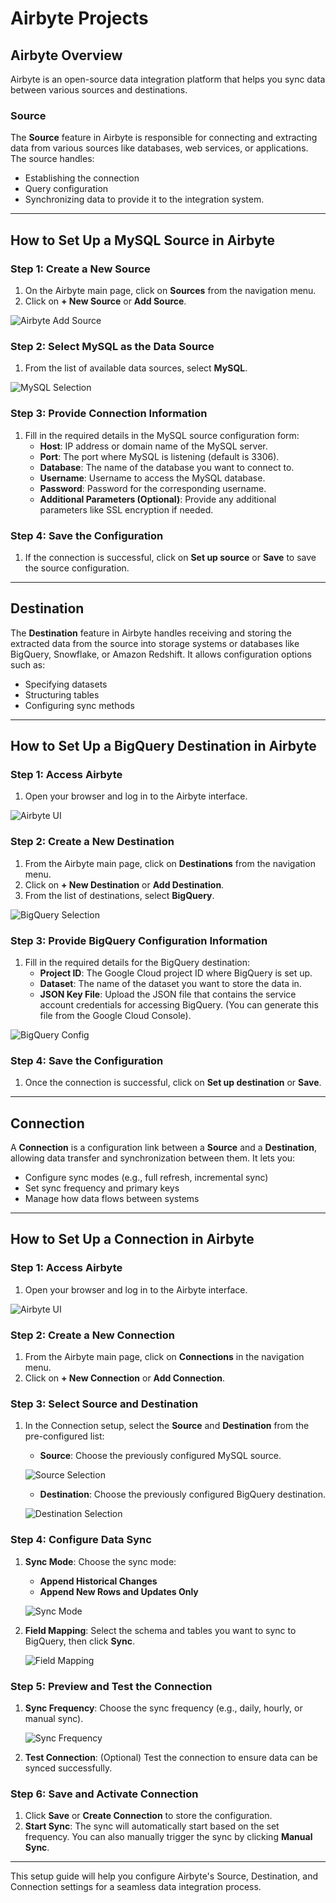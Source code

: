 # Airbyte Projects

## Airbyte Overview
Airbyte is an open-source data integration platform that helps you sync data between various sources and destinations.

### Source
The **Source** feature in Airbyte is responsible for connecting and extracting data from various sources like databases, web services, or applications. The source handles:
- Establishing the connection
- Query configuration
- Synchronizing data to provide it to the integration system.

---

## How to Set Up a MySQL Source in Airbyte

### Step 1: Create a New Source
1. On the Airbyte main page, click on **Sources** from the navigation menu.
2. Click on **+ New Source** or **Add Source**.

![Airbyte Add Source](https://github.com/user-attachments/assets/0e6b156d-8acc-4a65-9cd0-07b627eac8a4)

### Step 2: Select MySQL as the Data Source
1. From the list of available data sources, select **MySQL**.

![MySQL Selection](https://github.com/user-attachments/assets/21a71df1-3646-4b99-9bc8-1a455ea98b2f)

### Step 3: Provide Connection Information
1. Fill in the required details in the MySQL source configuration form:
   - **Host**: IP address or domain name of the MySQL server.
   - **Port**: The port where MySQL is listening (default is 3306).
   - **Database**: The name of the database you want to connect to.
   - **Username**: Username to access the MySQL database.
   - **Password**: Password for the corresponding username.
   - **Additional Parameters (Optional)**: Provide any additional parameters like SSL encryption if needed.

### Step 4: Save the Configuration
1. If the connection is successful, click on **Set up source** or **Save** to save the source configuration.

---

## Destination
The **Destination** feature in Airbyte handles receiving and storing the extracted data from the source into storage systems or databases like BigQuery, Snowflake, or Amazon Redshift. It allows configuration options such as:
- Specifying datasets
- Structuring tables
- Configuring sync methods

---

## How to Set Up a BigQuery Destination in Airbyte

### Step 1: Access Airbyte
1. Open your browser and log in to the Airbyte interface.

![Airbyte UI](https://github.com/user-attachments/assets/db635b4e-1bb8-4fc5-9b77-8a7b36523f5e)

### Step 2: Create a New Destination
1. From the Airbyte main page, click on **Destinations** from the navigation menu.
2. Click on **+ New Destination** or **Add Destination**.
3. From the list of destinations, select **BigQuery**.

![BigQuery Selection](https://github.com/user-attachments/assets/909ac9dc-74b7-46ba-a229-eec305957359)

### Step 3: Provide BigQuery Configuration Information
1. Fill in the required details for the BigQuery destination:
   - **Project ID**: The Google Cloud project ID where BigQuery is set up.
   - **Dataset**: The name of the dataset you want to store the data in.
   - **JSON Key File**: Upload the JSON file that contains the service account credentials for accessing BigQuery. (You can generate this file from the Google Cloud Console).

![BigQuery Config](https://github.com/user-attachments/assets/379ead50-1407-41d2-b548-5b26b530ed5c)

### Step 4: Save the Configuration
1. Once the connection is successful, click on **Set up destination** or **Save**.

---

## Connection
A **Connection** is a configuration link between a **Source** and a **Destination**, allowing data transfer and synchronization between them. It lets you:
- Configure sync modes (e.g., full refresh, incremental sync)
- Set sync frequency and primary keys
- Manage how data flows between systems

---

## How to Set Up a Connection in Airbyte

### Step 1: Access Airbyte
1. Open your browser and log in to the Airbyte interface.

![Airbyte UI](https://github.com/user-attachments/assets/0180224c-5588-46d5-bcb7-f6eef484e49b)

### Step 2: Create a New Connection
1. From the Airbyte main page, click on **Connections** in the navigation menu.
2. Click on **+ New Connection** or **Add Connection**.

### Step 3: Select Source and Destination
1. In the Connection setup, select the **Source** and **Destination** from the pre-configured list:
   - **Source**: Choose the previously configured MySQL source.
   
   ![Source Selection](https://github.com/user-attachments/assets/80a08b17-5aa1-40ac-a885-95a330ac64ad)

   - **Destination**: Choose the previously configured BigQuery destination.

   ![Destination Selection](https://github.com/user-attachments/assets/2ee404a1-76fb-4319-929a-264008ea2e3f)

### Step 4: Configure Data Sync
1. **Sync Mode**: Choose the sync mode:
   - **Append Historical Changes**
   - **Append New Rows and Updates Only**

   ![Sync Mode](https://github.com/user-attachments/assets/1147879c-36ea-4fa4-92cb-5c24d168267f)

2. **Field Mapping**: Select the schema and tables you want to sync to BigQuery, then click **Sync**.

   ![Field Mapping](https://github.com/user-attachments/assets/6c3963c1-f051-441f-8470-23804e30076b)

### Step 5: Preview and Test the Connection
1. **Sync Frequency**: Choose the sync frequency (e.g., daily, hourly, or manual sync).

   ![Sync Frequency](https://github.com/user-attachments/assets/4bc29415-02d6-4d04-bbc1-97a4fd90afe7)

2. **Test Connection**: (Optional) Test the connection to ensure data can be synced successfully.

### Step 6: Save and Activate Connection
1. Click **Save** or **Create Connection** to store the configuration.
2. **Start Sync**: The sync will automatically start based on the set frequency. You can also manually trigger the sync by clicking **Manual Sync**.

---

This setup guide will help you configure Airbyte's Source, Destination, and Connection settings for a seamless data integration process.
